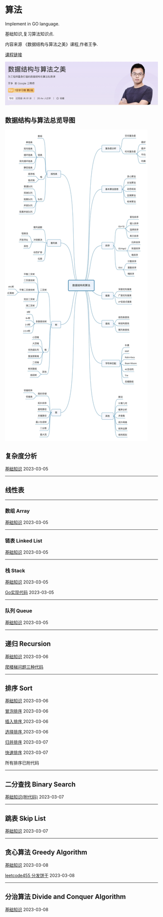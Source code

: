 # 算法

Implement in GO language.

基础知识,复习算法知识点.

内容来源 《数据结构与算法之美》课程,作者王争.

[课程链接](https://time.geekbang.org/column/intro/100017301)

![image-20230305135518959](readme.assets/image-20230305135518959.png)

## 数据结构与算法总览导图

![img](readme.assets/913e0ababe43a2d57267df5c5f0832a7.jpg)

## 复杂度分析

[基础知识](complexity/readme.md)  2023-03-05

------

## 线性表

------

### 数组 Array

[基础知识](array/readme.md)  2023-03-05

------

### 链表 Linked List

[基础知识](linkedlist/readme.md)  2023-03-05

------

### 栈 Stack

[基础知识](stack/readme.md)  2023-03-05

[Go实现代码](stack/stack.go) 2023-03-05

------

### 队列 Queue

[基础知识](queue/readme.md)  2023-03-05



------

## 递归 Recursion

[基础知识](recursion/readme.md)  2023-03-06

[爬楼梯问题三种代码](recursion/climbStairs)



------

## 排序 Sort

[基础知识](sort/readme.md)	2023-03-06

[冒泡排序](sort/readme.md#冒泡排序)	2023-03-06

[插入排序	](sort/readme.md#插入排序)2023-03-06

[选择排序	](sort/readme.md#选择排序)2023-03-06

[归并排序](sort/readme.md#归并排序)	2023-03-07

[快速排序](sort/readme.md#快速排序)	2023-03-07

所有排序已附代码

------

## 二分查找 Binary Search

[基础知识(附代码)](search/readme.md/#二分查找)	2023-03-07



------

## 跳表 Skip List

[基础知识](skipList/readme.md)	2023-03-07



------

## 贪心算法 Greedy Algorithm

[基础知识](greedy/readme.md)	2023-03-08

[leetcode455 分发饼干](greedy/readme.md#LeetCode真题)	2023-03-08



------

## 分治算法 Divide and Conquer Algorithm

[基础知识](divideAndConquer/readme.md)	2023-03-08



